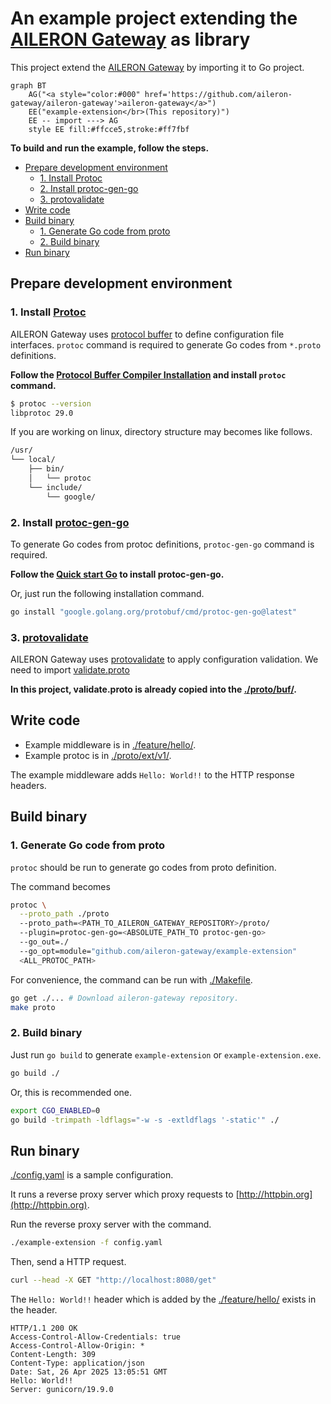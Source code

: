 # An example project extending the [AILERON Gateway](https://github.com/aileron-gateway/aileron-gateway) as library <!-- omit in toc -->

This project extend the [AILERON Gateway](https://github.com/aileron-gateway/aileron-gateway) by importing it to Go project.

```mermaid
graph BT
    AG("<a style="color:#000" href='https://github.com/aileron-gateway/aileron-gateway'>aileron-gateway</a>")
    EE("example-extension</br>(This repository)")
    EE -- import ---> AG
    style EE fill:#ffcce5,stroke:#ff7fbf
```

**To build and run the example, follow the steps.**

- [Prepare development environment](#prepare-development-environment)
  - [1. Install Protoc](#1-install-protoc)
  - [2. Install protoc-gen-go](#2-install-protoc-gen-go)
  - [3. protovalidate](#3-protovalidate)
- [Write code](#write-code)
- [Build binary](#build-binary)
  - [1. Generate Go code from proto](#1-generate-go-code-from-proto)
  - [2. Build binary](#2-build-binary)
- [Run binary](#run-binary)

## Prepare development environment

### 1. Install [Protoc](https://github.com/protocolbuffers/protobuf)

AILERON Gateway uses [protocol buffer](https://github.com/protocolbuffers/protobuf) to define configuration file interfaces.
`protoc` command is required to generate Go codes from `*.proto` definitions.

**Follow the [Protocol Buffer Compiler Installation](https://protobuf.dev/installation/) and install `protoc` command.**

```bash
$ protoc --version
libprotoc 29.0
```

If you are working on linux, directory structure may becomes like follows.

```txt
/usr/
└── local/
    ├── bin/
    │   └── protoc
    └── include/
        └── google/
```

### 2. Install [protoc-gen-go](https://pkg.go.dev/google.golang.org/protobuf)

To generate Go codes from protoc definitions, `protoc-gen-go` command is required.

**Follow the [Quick start Go](https://grpc.io/docs/languages/go/quickstart/) to install protoc-gen-go.**

Or, just run the following installation command.

```bash
go install "google.golang.org/protobuf/cmd/protoc-gen-go@latest"
```

### 3. [protovalidate](https://github.com/bufbuild/protovalidate)

AILERON Gateway uses [protovalidate](https://github.com/bufbuild/protovalidate) to apply configuration validation.
We need to import [validate.proto](https://github.com/bufbuild/protovalidate/blob/main/proto/protovalidate/buf/validate/validate.proto)

**In this project, validate.proto is already copied into the [./proto/buf/](./proto/buf/).**

## Write code

- Example middleware is in [./feature/hello/](./feature/hello/).
- Example protoc is in [./proto/ext/v1/](./proto/ext/v1/).

The example middleware adds `Hello: World!!` to the HTTP response headers.

## Build binary

### 1. Generate Go code from proto

`protoc` should be run to generate go codes from proto definition.

The command becomes

```bash
protoc \
  --proto_path ./proto
  --proto_path=<PATH_TO_AILERON_GATEWAY_REPOSITORY>/proto/
  --plugin=protoc-gen-go=<ABSOLUTE_PATH_TO protoc-gen-go>
  --go_out=./
  --go_opt=module="github.com/aileron-gateway/example-extension"
  <ALL_PROTOC_PATH>
```

For convenience, the command can be run with [./Makefile](./Makefile).

```bash
go get ./... # Download aileron-gateway repository.
make proto
```

### 2. Build binary

Just run `go build` to generate `example-extension` or `example-extension.exe`.

```bash
go build ./
```

Or, this is recommended one.

```bash
export CGO_ENABLED=0
go build -trimpath -ldflags="-w -s -extldflags '-static'" ./
```

## Run binary

[./config.yaml](./config.yaml) is a sample configuration.

It runs a reverse proxy server which proxy requests to [http://httpbin.org](http://httpbin.org).

Run the reverse proxy server with the command.

```sh
./example-extension -f config.yaml
```

Then, send a HTTP request.

```sh
curl --head -X GET "http://localhost:8080/get"
```

The `Hello: World!!` header which is added by the [./feature/hello/](./feature/hello/) exists in the header.

```text
HTTP/1.1 200 OK
Access-Control-Allow-Credentials: true
Access-Control-Allow-Origin: *
Content-Length: 309
Content-Type: application/json
Date: Sat, 26 Apr 2025 13:05:51 GMT
Hello: World!!
Server: gunicorn/19.9.0
```
